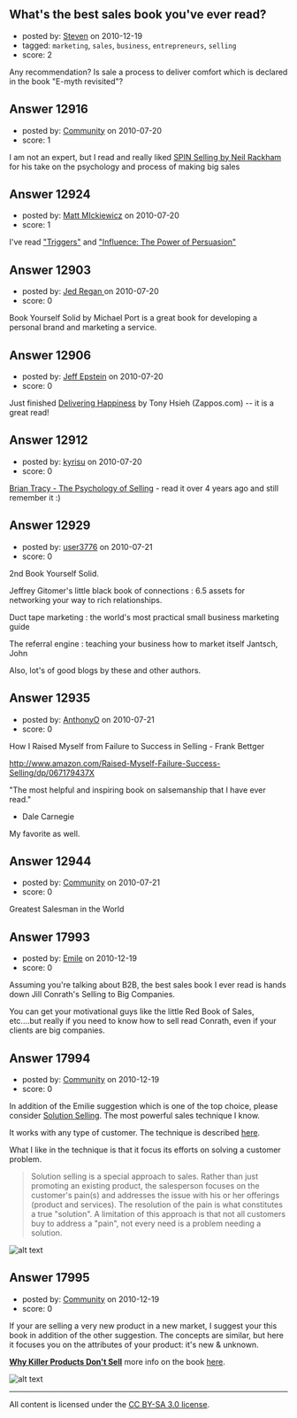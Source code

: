 ## What's the best sales book you've ever read?

- posted by: [Steven](https://stackexchange.com/users/-1/2233-steven) on 2010-12-19
- tagged: `marketing`, `sales`, `business`, `entrepreneurs`, `selling`
- score: 2

Any recommendation? Is sale a process to deliver comfort which is declared in the book "E-myth revisited"?


## Answer 12916

- posted by: [Community](https://stackexchange.com/users/-1/-1-community) on 2010-07-20
- score: 1

<p>I am not an expert, but I read and really liked <a href="http://rads.stackoverflow.com/amzn/click/0070511136" rel="nofollow">SPIN Selling by Neil Rackham</a> for his take on the psychology and process of making big sales</p>



## Answer 12924

- posted by: [Matt MIckiewicz](https://stackexchange.com/users/-1/1520-matt-mickiewicz) on 2010-07-20
- score: 1

<p>I've read <a href="http://rads.stackoverflow.com/amzn/click/1891686038" rel="nofollow">"Triggers"</a> and <a href="http://rads.stackoverflow.com/amzn/click/0688128165" rel="nofollow">"Influence: The Power of Persuasion"</a></p>



## Answer 12903

- posted by: [Jed Regan ](https://stackexchange.com/users/-1/1940-jed-regan) on 2010-07-20
- score: 0

Book Yourself Solid by Michael Port is a great book for developing a personal brand and marketing a service.  


## Answer 12906

- posted by: [Jeff Epstein](https://stackexchange.com/users/-1/3666-jeff-epstein) on 2010-07-20
- score: 0

<p>Just finished <a href="http://www.deliveringhappinessbook.com/" rel="nofollow">Delivering Happiness</a> by Tony Hsieh (Zappos.com) -- it is a great read!</p>



## Answer 12912

- posted by: [kyrisu](https://stackexchange.com/users/-1/3879-kyrisu) on 2010-07-20
- score: 0

<p><a href="http://rads.stackoverflow.com/amzn/click/0785288066" rel="nofollow">Brian Tracy - The Psychology of Selling</a> - read it over 4 years ago and still remember it :)</p>



## Answer 12929

- posted by: [user3776](https://stackexchange.com/users/-1/3776-user3776) on 2010-07-21
- score: 0

<p>2nd Book Yourself Solid.</p>

<p>Jeffrey Gitomer's little black book of connections : 6.5 assets for networking your way to rich relationships.</p>

<p>Duct tape marketing : the world's most practical small business marketing guide</p>

<p>The referral engine : teaching your business how to market itself
Jantsch, John</p>

<p>Also, lot's of good blogs by these and other authors.</p>



</p>



## Answer 12935

- posted by: [AnthonyO](https://stackexchange.com/users/-1/3878-anthonyo) on 2010-07-21
- score: 0

How I Raised Myself from Failure to Success in Selling -  Frank Bettger

http://www.amazon.com/Raised-Myself-Failure-Success-Selling/dp/067179437X

"The most helpful and inspiring book on salsemanship that I have ever read."
- Dale Carnegie

My favorite as well.


## Answer 12944

- posted by: [Community](https://stackexchange.com/users/-1/-1-community) on 2010-07-21
- score: 0

Greatest Salesman in the World


## Answer 17993

- posted by: [Emile](https://stackexchange.com/users/-1/5988-emile) on 2010-12-19
- score: 0

Assuming you're talking about B2B, the best sales book I ever read is hands down Jill Conrath's Selling to Big Companies.  

You can get your motivational guys like the little Red Book of Sales, etc....but really if you need to know how to sell read Conrath, even if your clients are big companies.


## Answer 17994

- posted by: [Community](https://stackexchange.com/users/-1/-1-community) on 2010-12-19
- score: 0

<p>In addition of the Emilie suggestion which is one of the top choice, please consider <a href="http://rads.stackoverflow.com/amzn/click/0786303158" rel="nofollow">Solution Selling</a>. The most powerful sales technique I know.</p>

<p>It works with any type of customer. The technique is described <a href="http://en.wikipedia.org/wiki/Solution_selling" rel="nofollow">here</a>.</p>

<p>What I like in the technique is that it focus its efforts on solving a customer problem.</p>

<blockquote>
  <p>Solution selling is a special approach to sales. Rather than just promoting an existing product, the salesperson focuses on the customer's pain(s) and addresses the issue with his or her offerings (product and services). The resolution of the pain is what constitutes a true "solution". A limitation of this approach is that not all customers buy to address a "pain", not every need is a problem needing a solution.</p>
</blockquote>

<p><img src="http://i.stack.imgur.com/28sG4.jpg" alt="alt text"></p>



## Answer 17995

- posted by: [Community](https://stackexchange.com/users/-1/-1-community) on 2010-12-19
- score: 0

<p>If your are selling a very new product in a new market, I suggest your this book in addition of the other suggestion. The concepts are similar, but here it focuses you on the attributes of your product: it's new &amp; unknown.</p>

<p><strong><a href="http://rads.stackoverflow.com/amzn/click/1906465266" rel="nofollow">Why Killer Products Don't Sell</a></strong> more info on the book <a href="http://www.killer-products.com/" rel="nofollow">here</a>.</p>

<p><img src="http://i.stack.imgur.com/F40Kn.jpg" alt="alt text"></p>




---

All content is licensed under the [CC BY-SA 3.0 license](https://creativecommons.org/licenses/by-sa/3.0/).
